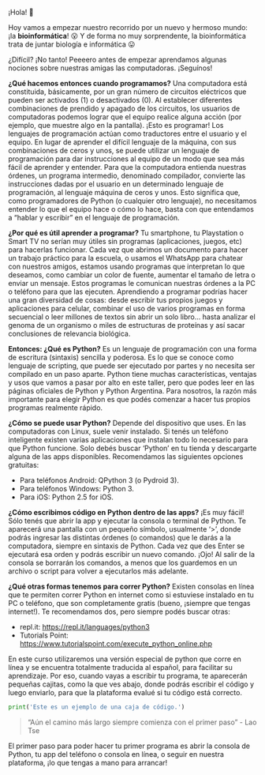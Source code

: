 ¡Hola! :wave:

Hoy vamos a empezar nuestro recorrido por un nuevo y hermoso mundo: ¡la **bioinformática**! :open_mouth:  Y de forma no muy sorprendente, la bioinformática trata de juntar biología e informática :stuck_out_tongue:

¿Difícil? ¡No tanto! Peeeero antes de empezar aprendamos algunas nociones sobre nuestras amigas las computadoras. ¡Seguínos!


**¿Qué hacemos entonces cuando programamos?**
Una computadora está constituida, básicamente, por un gran número de circuitos eléctricos que
pueden ser activados (1) o desactivados (0). Al establecer diferentes combinaciones de prendido y
apagado de los circuitos, los usuarios de computadoras podemos lograr que el equipo realice alguna
acción (por ejemplo, que muestre algo en la pantalla). ¡Esto es programar!
Los lenguajes de programación actúan como traductores entre el usuario y el equipo. En lugar de
aprender el difícil lenguaje de la máquina, con sus combinaciones de ceros y unos, se puede utilizar un
lenguaje de programación para dar instrucciones al equipo de un modo que sea más fácil de aprender
y entender. Para que la computadora entienda nuestras órdenes, un programa intermedio, denominado
compilador, convierte las instrucciones dadas por el usuario en un determinado lenguaje de
programación, al lenguaje máquina de ceros y unos.
Esto significa que, como programadores de Python (o cualquier otro lenguaje), no necesitamos
entender lo que el equipo hace o cómo lo hace, basta con que entendamos a “hablar y escribir” en el
lenguaje de programación.

**¿Por qué es útil aprender a programar?**
Tu smartphone, tu Playstation o Smart TV no serían muy útiles sin programas
(aplicaciones, juegos, etc) para hacerlas funcionar. Cada vez que abrimos un
documento para hacer un trabajo práctico para la escuela, o usamos el WhatsApp para
chatear con nuestros amigos, estamos usando programas que interpretan lo que
deseamos, como cambiar un color de fuente, aumentar el tamaño de letra o enviar un
mensaje. Estos programas le comunican nuestras órdenes a la PC o teléfono para que las ejecuten.
Aprendiendo a programar podrías hacer una gran diversidad de cosas: desde escribir tus propios
juegos y aplicaciones para celular, combinar el uso de varios programas en forma secuencial o leer
millones de textos sin abrir un solo libro… hasta analizar el genoma de un organismo o miles de
estructuras de proteínas y así sacar conclusiones de relevancia biológica.

**Entonces: ¿Qué es Python?**
Es un lenguaje de programación con una forma de escritura (sintaxis) sencilla y poderosa. Es lo que se
conoce como lenguaje de scripting, que puede ser ejecutado por partes y no necesita
ser compilado en un paso aparte. Python tiene muchas características, ventajas y usos
que vamos a pasar por alto en este taller, pero que podes leer en las páginas oficiales
de Python y Python Argentina. Para nosotros, la razón más importante para elegir
Python es que podés comenzar a hacer tus propios programas realmente rápido.

**¿Cómo se puede usar Python?**
Depende del dispositivo que uses. En las computadoras con Linux, suele venir instalado. Si tenés
un teléfono inteligente existen varias aplicaciones que instalan todo lo necesario para
que Python funcione. Solo debés buscar ‘Python’ en tu tienda y descargarte alguna de
las apps disponibles. Recomendamos las siguientes opciones gratuitas:
- Para teléfonos Android: QPython 3 (o Pydroid 3).
- Para teléfonos Windows: Python 3.
- Para iOS: Python 2.5 for iOS.

**¿Cómo escribimos código en Python dentro de las apps?**
¡Es muy fácil! Sólo tenés que abrir la app y ejecutar la consola o terminal de Python. Te aparecerá una
pantalla con un pequeño símbolo, usualmente ‘>’, donde podrás ingresar las distintas órdenes (o
comandos) que le darás a la computadora, siempre en sintaxis de Python. Cada vez que des Enter se
ejecutará esa orden y podrás escribir un nuevo comando. ¡Ojo! Al salir de la consola se borrarán los
comandos, a menos que los guardemos en un archivo o script para volver a ejecutarlos más adelante.

**¿Qué otras formas tenemos para correr Python?**
Existen consolas en línea que te permiten correr Python en internet como si estuviese
instalado en tu PC o teléfono, que son completamente gratis (bueno, ¡siempre que
tengas internet!). Te recomendamos dos, pero siempre podés buscar otras:
- repl.it: https://repl.it/languages/python3
- Tutorials Point: https://www.tutorialspoint.com/execute_python_online.php

En este curso utilizaremos una versión especial de python que corre en línea y se encuentra totalmente traducida al español, para facilitar su aprendizaje. Por eso, cuando vayas a escribir tu programa, te aparecerán pequeñas cajitas, como la que ves abajo, donde podrás escribir el código y luego enviarlo, para que la plataforma evalué si tu código está correcto.

``` python
print('Este es un ejemplo de una caja de código.')
```

> “Aún el camino más largo siempre comienza con el primer paso” - Lao Tse

El primer paso para poder hacer tu primer programa es abrir la consola de Python, tu app del teléfono
o consola en línea, o seguir en nuestra plataforma, ¡lo que tengas a mano para arrancar! 